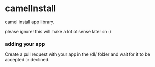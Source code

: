 # camelInstall
camel install app library.

please ignore! this will make a lot of sense later on :)

### adding your app

Create a pull request with your app in the /dl/ folder and wait for it to be accepted or declined.